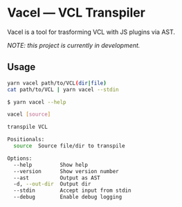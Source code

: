 # Vacel — VCL Transpiler

Vacel is a tool for trasforming VCL with JS plugins via AST.

*NOTE: this project is currently in development.*


## Usage

```sh
yarn vacel path/to/VCL(dir|file)
cat path/to/VCL | yarn vacel --stdin
```

```sh
$ yarn vacel --help

vacel [source]

transpile VCL

Positionals:
  source  Source file/dir to transpile                                  [string]

Options:
  --help         Show help                                             [boolean]
  --version      Show version number                                   [boolean]
  --ast          Output as AST                                         [boolean]
  -d, --out-dir  Output dir                                             [string]
  --stdin        Accept input from stdin                               [boolean]
  --debug        Enable debug logging
```

